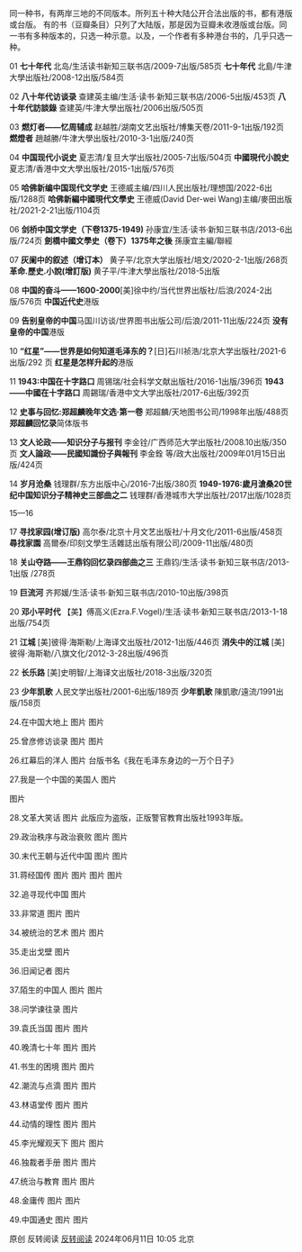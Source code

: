同一种书，有两岸三地的不同版本。所列五十种大陆公开合法出版的书，都有港版或台版。
有的书（豆瓣条目）只列了大陆版，那是因为豆瓣未收港版或台版。同一书有多种版本的，只选一种示意。以及，一个作者有多种港台书的，几乎只选一种。

01
**七十年代** 北岛/生活读书新知三联书店/2009-7出版/585页
**七十年代** 北島/牛津大學出版社/2008-12出版/584页

02
**八十年代访谈录** 查建英主编/生活·读书·新知三联书店/2006-5出版/453页
**八十年代訪談錄** 查建英/牛津大學出版社/2006出版/505页

03
**燃灯者——忆周辅成** 赵越胜/湖南文艺出版社/博集天卷/2011-9-1出版/192页
**燃燈者** 趙越勝/牛津大學出版社/2010-3-1出版/240页

04
**中国现代小说史** 夏志清/复旦大学出版社/2005-7出版/504页
**中國現代小說史** 夏志清/香港中文大學出版社/2015-1出版/576页

05
**哈佛新编中国现代文学史** 王德威主编/四川人民出版社/理想国/2022-6出版/1288页
**哈佛新編中國現代文學史** 王德威(David Der-wei Wang)主编/麥田出版社/2021-2-21出版/1104页

06
**剑桥中国文学史（下卷1375-1949)** 孙康宜/生活·读书·新知三联书店/2013-6出版/724页
**劍橋中國文學史（卷下）1375年之後** 孫康宜主編/聯經

07
**灰阑中的叙述（增订本）** 黄子平/北京大学出版社/培文/2020-2-1出版/268页
**革命.歷史.小說(增訂版)** 黄子平/牛津大學出版社/2018-5出版

08
**中国的奋斗——1600-2000**[美]徐中约/当代世界出版社/后浪/2024-2出版/576页
**中国近代史**港版

09
**告别皇帝的中国**马国川访谈/世界图书出版公司/后浪/2011-11出版/224页
**没有皇帝的中国**港版

10
**“红星”——世界是如何知道毛泽东的？**[日]石川祯浩/北京大学出版社/2021-6出版/292
页
**红星是怎样升起的**港版

11
**1943:中国在十字路口** 周锡瑞/社会科学文献出版社/2016-1出版/396页
**1943——中國在十字路口** 周錫瑞/香港中文大学出版社/2017-6出版/392页

12
**史事与回忆:郑超麟晚年文选·第一卷** 郑超麟/天地图书公司/1998年出版/488页
**郑超麟回忆录**简体版书

13
**文人论政——知识分子与报刊** 李金铨/广西师范大学出版社/2008.10出版/350页 
**文人論政——民國知識份子與報刊** 李金銓 等/政大出版社/2009年01月15日出版/424页

14
**岁月沧桑** 钱理群/东方出版中心/2016-7出版/380页
**1949-1976:歲月滄桑20世纪中国知识分子精神史三部曲之二** 钱理群/香港城市大学出版社/2017出版/1028页

15—16


17
**寻找家园(增订版)** 高尔泰/北京十月文艺出版社/十月文化/2011-6出版/458页
**尋找家園** 高爾泰/印刻文學生活雜誌出版有限公司/2009-11出版/480页

18
**关山夺路——王鼎钧回忆录四部曲之三** 王鼎钧/生活·读书·新知三联书店/2013-1出版 /278页

19
**巨流河** 齐邦媛/生活·读书·新知三联书店/2010-10出版/398页

20
**邓小平时代** 【美】傅高义(Ezra.F.Vogel)/生活·读书·新知三联书店/2013-1-18出版/754页

21
**江城** [美]彼得·海斯勒/上海译文出版社/2012-1出版/446页
**消失中的江城** [美]彼得·海斯勒/八旗文化/2012-3-28出版/496页

22
**长乐路** [美]史明智/上海译文出版社/2018-3出版/320页


23
**少年凯歌** 人民文学出版社/2001-6出版/189页
**少年凱歌** 陳凱歌/遠流/1991出版/158页

24.在中国大地上
图片
图片

25.曾彦修访谈录
图片
图片

26.红幕后的洋人
图片
台版书名《我在毛泽东身边的一万个日子》

27.我是一个中国的美国人
图片

图片

28.文革大笑话
图片
此版应为盗版，正版警官教育出版社1993年版。

29.政治秩序与政治衰败
图片
图片

30.末代王朝与近代中国
图片
图片

31.蒋经国传
图片
图片
图片
图片

32.追寻现代中国
图片

33.非常道
图片
图片

34.被统治的艺术
图片
图片

35.走出戈壁
图片

36.旧闻记者
图片

37.陌生的中国人
图片
图片

38.问学谏往录
图片

39.袁氏当国
图片
图片

40.晚清七十年
图片
图片

41.书生的困境
图片
图片

42.潮流与点滴
图片
图片

43.林语堂传
图片
图片

44.动情的理性
图片
图片

45.李光耀观天下
图片
图片

46.独裁者手册
图片
图片

47.统治与教育
图片
图片

48.金庸传
图片
图片

49.中国通史
图片
图片

​原创 反转阅读 [反转阅读](javascript:void(0);) 2024年06月11日 10:05 北京

